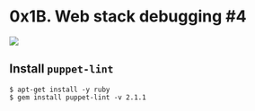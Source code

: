 # 0x1B. Web stack debugging #4
<img src="https://s3.amazonaws.com/intranet-projects-files/holbertonschool-sysadmin_devops/313/frdkCrb.jpg">

## Install ```puppet-lint```
```
$ apt-get install -y ruby
$ gem install puppet-lint -v 2.1.1
```
